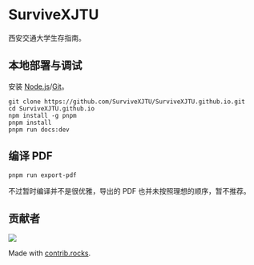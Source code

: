 # SurviveXJTU

西安交通大学生存指南。

## 本地部署与调试

安装 [Node.js](https://nodejs.org/zh-cn)/[Git](https://git-scm.com/)。

```shell
git clone https://github.com/SurviveXJTU/SurviveXJTU.github.io.git
cd SurviveXJTU.github.io
npm install -g pnpm
pnpm install
pnpm run docs:dev
```

## 编译 PDF

```shell
pnpm run export-pdf
```

不过暂时编译并不是很优雅，导出的 PDF 也并未按照理想的顺序，暂不推荐。

## 贡献者

<a href="https://github.com/SurviveXJTU/SurviveXJTU.github.io/graphs/contributors">
  <img src="https://contrib.rocks/image?repo=SurviveXJTU/SurviveXJTU.github.io" />
</a>

Made with [contrib.rocks](https://contrib.rocks).
